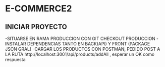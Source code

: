 # E-COMMERCE2
INICIAR PROYECTO
-----------------------------------------------------------------------------


-SITUARSE EN RAMA PRODUCCION CON GIT CHECKOUT PRODUCCION
-INSTALAR DEPENDENCIAS TANTO EN BACK(API) Y FRONT (PACKAGE JSON GRAL)
-CARGAR LOS PRODUCTOS CON POSTMAN, PEDIDO POST A LA RUTA http://localhost:3001/api/products/addAll , esperar un OK como respuesta
